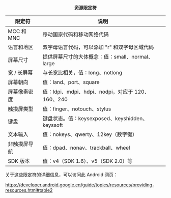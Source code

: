 <center><b>资源限定符</b></center>

| 限定符       | 说明                                              |
| ------------ | ------------------------------------------------- |
| MCC 和 MNC   | 移动国家代码和移动网络代码                        |
| 语言和地区   | 双字母语言代码，可以添加 "r" 和双字母区域代码     |
| 屏幕尺寸     | 提供屏幕尺寸的大体概念：值：small、normal、large  |
| 宽 / 长屏幕  | 与长宽比相关，值：long、notlong                   |
| 屏幕朝向     | 值：land、port、square                            |
| 屏幕像素密度 | 值：ldpi、mdpi、hdpi、nodpi，对应于 120、160、240 |
| 触摸屏类型   | 值：finger、notouch、stylus                       |
| 键盘         | 键盘状态。值：keysexposed、keyshidden、keyssoft   |
| 文本输入     | 值：nokeys、qwerty、12key（数字键）               |
| 非触摸屏导航 | 值：dpad、nonav、trackball、wheel                 |
| SDK 版本     | 值：v4（SDK 1.6）、v5（SDK 2.0）等                |

关于这些限定符的详细信息，可以访问此 Android 网页：

<https://developer.android.google.cn/guide/topics/resources/providing-resources.html#table2>